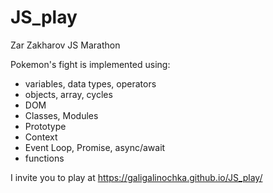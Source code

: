 # JS_play
Zar Zakharov JS Marathon

Pokemon's fight is implemented using:
- variables, data types, operators
- objects, array, cycles
- DOM
- Classes, Modules
- Prototype
- Context
- Event Loop, Promise, async/await
- functions

I invite you to play at https://galigalinochka.github.io/JS_play/
